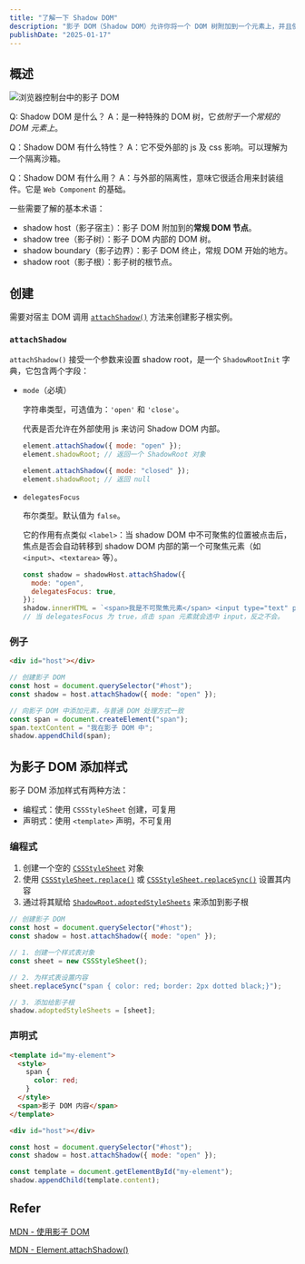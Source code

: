 ```yaml
---
title: "了解一下 Shadow DOM"
description: "影子 DOM（Shadow DOM）允许你将一个 DOM 树附加到一个元素上，并且使该树的内部对于在页面中运行的 JavaScript 和 CSS 是隐藏的。"
publishDate: "2025-01-17"
---
```


## 概述

![浏览器控制台中的影子 DOM](https://s2.loli.net/2025/01/17/rcj4LektaTKwGDE.jpg)

Q: Shadow DOM 是什么？
A：是一种特殊的 DOM 树，它*依附于一个常规的 DOM 元素上*。

Q：Shadow DOM 有什么特性？
A：它不受外部的 js 及 css 影响。可以理解为一个隔离沙箱。

Q：Shadow DOM 有什么用？
A：与外部的隔离性，意味它很适合用来封装组件。它是 `Web Component` 的基础。

一些需要了解的基本术语：

- shadow host（影子宿主）：影子 DOM 附加到的**常规 DOM 节点**。
- shadow tree（影子树）：影子 DOM 内部的 DOM 树。
- shadow boundary（影子边界）：影子 DOM 终止，常规 DOM 开始的地方。
- shadow root（影子根）：影子树的根节点。

## 创建

需要对宿主 DOM 调用 [`attachShadow()`](https://developer.mozilla.org/zh-CN/docs/Web/API/Element/attachShadow) 方法来创建影子根实例。

### `attachShadow`

`attachShadow()` 接受一个参数来设置 shadow root，是一个 `ShadowRootInit` 字典，它包含两个字段：

- `mode`（必填）

  字符串类型，可选值为：`'open'` 和 `'close'`。

  代表是否允许在外部使用 js 来访问 Shadow DOM 内部。

  ```js
  element.attachShadow({ mode: "open" });
  element.shadowRoot; // 返回一个 ShadowRoot 对象

  element.attachShadow({ mode: "closed" });
  element.shadowRoot; // 返回 null
  ```

- `delegatesFocus`

  布尔类型。默认值为 `false`。

  它的作用有点类似 `<label>`：当 shadow DOM 中不可聚焦的位置被点击后，焦点是否会自动转移到 shadow DOM 内部的第一个可聚焦元素（如 `<input>`、`<textarea>` 等）。

  ```js
  const shadow = shadowHost.attachShadow({
    mode: "open",
    delegatesFocus: true,
  });
  shadow.innerHTML = `<span>我是不可聚焦元素</span> <input type="text" placeholder="我是可聚焦元素" />`;
  // 当 delegatesFocus 为 true，点击 span 元素就会选中 input，反之不会。
  ```

### 例子

```html
<div id="host"></div>
```

```js
// 创建影子 DOM
const host = document.querySelector("#host");
const shadow = host.attachShadow({ mode: "open" });

// 向影子 DOM 中添加元素，与普通 DOM 处理方式一致
const span = document.createElement("span");
span.textContent = "我在影子 DOM 中";
shadow.appendChild(span);
```

## 为影子 DOM 添加样式

影子 DOM 添加样式有两种方法：

- 编程式：使用 `CSSStyleSheet` 创建，可复用
- 声明式：使用 `<template>` 声明，不可复用

### 编程式

1. 创建一个空的 [`CSSStyleSheet`](https://developer.mozilla.org/zh-CN/docs/Web/API/CSSStyleSheet) 对象
2. 使用 [`CSSStyleSheet.replace()`](https://developer.mozilla.org/en-US/docs/Web/API/CSSStyleSheet/replace) 或 [`CSSStyleSheet.replaceSync()`](https://developer.mozilla.org/en-US/docs/Web/API/CSSStyleSheet/replaceSync) 设置其内容
3. 通过将其赋给 [`ShadowRoot.adoptedStyleSheets`](https://developer.mozilla.org/en-US/docs/Web/API/ShadowRoot/adoptedStyleSheets) 来添加到影子根

```js
// 创建影子 DOM
const host = document.querySelector("#host");
const shadow = host.attachShadow({ mode: "open" });

// 1. 创建一个样式表对象
const sheet = new CSSStyleSheet();

// 2. 为样式表设置内容
sheet.replaceSync("span { color: red; border: 2px dotted black;}");

// 3. 添加给影子根
shadow.adoptedStyleSheets = [sheet];
```

### 声明式

```html
<template id="my-element">
  <style>
    span {
      color: red;
    }
  </style>
  <span>影子 DOM 内容</span>
</template>

<div id="host"></div>
```

```js
const host = document.querySelector("#host");
const shadow = host.attachShadow({ mode: "open" });

const template = document.getElementById("my-element");
shadow.appendChild(template.content);
```

## Refer

[MDN - 使用影子 DOM](https://developer.mozilla.org/zh-CN/docs/Web/API/Web_components/Using_shadow_DOM)

[MDN - Element.attachShadow()](https://developer.mozilla.org/zh-CN/docs/Web/API/Element/attachShadow)
